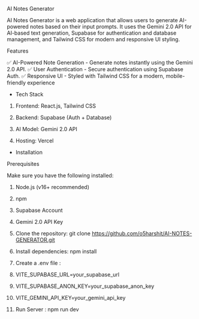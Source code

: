 AI Notes Generator

AI Notes Generator is a web application that allows users to generate AI-powered notes based on their input prompts. 
It uses the Gemini 2.0 API for AI-based text generation, Supabase for authentication and database management, 
and Tailwind CSS for modern and responsive UI styling.

Features

✅ AI-Powered Note Generation - Generate notes instantly using the Gemini 2.0 API.
✅ User Authentication - Secure authentication using Supabase Auth.
✅ Responsive UI - Styled with Tailwind CSS for a modern, mobile-friendly experience

* Tech Stack

1) Frontend: React.js, Tailwind CSS

2) Backend: Supabase (Auth + Database)

3) AI Model: Gemini 2.0 API

4) Hosting: Vercel

* Installation

Prerequisites

Make sure you have the following installed:

1) Node.js (v16+ recommended)

2) npm 

3) Supabase Account

4) Gemini 2.0 API Key

1) Clone the repository:
git clone https://github.com/o5harshit/AI-NOTES-GENERATOR.git

2) Install dependencies:
   npm install
   
4) Create a .env file :
   
1) VITE_SUPABASE_URL=your_supabase_url
2) VITE_SUPABASE_ANON_KEY=your_supabase_anon_key
3) VITE_GEMINI_API_KEY=your_gemini_api_key

6) Run Server :
   npm run dev
